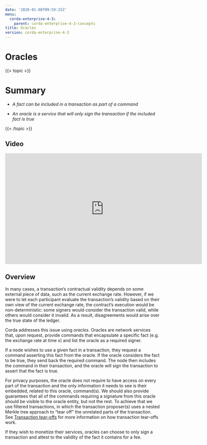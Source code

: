 ```yaml
---
date: '2020-01-08T09:59:25Z'
menu:
  corda-enterprise-4-3:
    parent: corda-enterprise-4-3-concepts
title: Oracles
version: corda-enterprise-4-3
---
```



# Oracles


{{< topic >}}
# Summary


* *A fact can be included in a transaction as part of a command*


* *An oracle is a service that will only sign the transaction if the included fact is true*



{{< /topic >}}
## Video

<iframe src="https://player.vimeo.com/video/214157956" width="640" height="360" frameborder="0" webkitallowfullscreen="true" mozallowfullscreen="true" allowfullscreen="true"></iframe>


<p></p>

## Overview

In many cases, a transaction’s contractual validity depends on some external piece of data, such as the current
                exchange rate. However, if we were to let each participant evaluate the transaction’s validity based on their own
                view of the current exchange rate, the contract’s execution would be non-deterministic: some signers would consider the
                transaction valid, while others would consider it invalid. As a result, disagreements would arise over the true state
                of the ledger.

Corda addresses this issue using *oracles*. Oracles are network services that, upon request, provide commands
                that encapsulate a specific fact (e.g. the exchange rate at time x) and list the oracle as a required signer.

If a node wishes to use a given fact in a transaction, they request a command asserting this fact from the oracle. If
                the oracle considers the fact to be true, they send back the required command. The node then includes the command in
                their transaction, and the oracle will sign the transaction to assert that the fact is true.

For privacy purposes, the oracle does not require to have access on every part of the transaction and the only
                information it needs to see is their embedded, related to this oracle, command(s). We should also provide
                guarantees that all of the commands requiring a signature from this oracle should be visible to
                the oracle entity, but not the rest. To achieve that we use filtered transactions, in which the transaction proposer(s)
                uses a nested Merkle tree approach to “tear off” the unrelated parts of the transaction. See [Transaction tear-offs](key-concepts-tearoffs.md)
                for more information on how transaction tear-offs work.

If they wish to monetize their services, oracles can choose to only sign a transaction and attest to the validity of
                the fact it contains for a fee.


